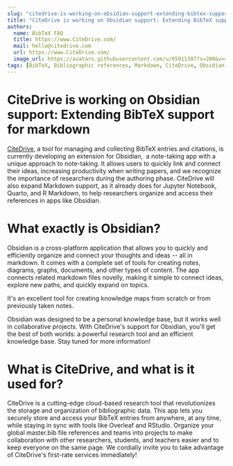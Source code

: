 ```yaml
---
slug: "citedrive-is-working-on-obsidian-support-extending-bibtex-support-for-markdown"
title: "CiteDrive is working on Obsidian support: Extending BibTeX support for markdown"
authors:
  name: BibTeX FAQ
  title: https://www.CiteDrive.com/
  mail: hello@citedrive.com
  url: https://www.CiteDrive.com/
  image_url: https://avatars.githubusercontent.com/u/65911387?s=200&v=4
tags: [BibTeX, Bibliographic references, Markdown, CiteDrive, Obsidian, Rstudio, Quarto, R Markdown, Notes]
---
```


# CiteDrive is working on Obsidian support: Extending BibTeX support for markdown

[CiteDrive](https://www.citedrive.com/), a tool for managing and collecting BibTeX entries and citations, is currently developing an extension for Obsidian,  a note-taking app with a unique approach to note-taking. It allows users to quickly link and connect their ideas, increasing productivity when writing papers, and we recognize the importance of researchers during the authoring phase. CiteDrive will also expand Markdown support, as it already does for Jupyter Notebook, Quarto, and R Markdown, to help researchers organize and access their references in apps like Obsidian.


# What exactly is Obsidian?
Obsidian is a cross-platform application that allows you to quickly and efficiently organize and connect your thoughts and ideas -- all in markdown. It comes with a complete set of tools for creating notes, diagrams, graphs, documents, and other types of content. The app connects related markdown files novelly, making it simple to connect ideas, explore new paths, and quickly expand on topics. 

It's an excellent tool for creating knowledge maps from scratch or from previously taken notes. 

Obsidian was designed to be a personal knowledge base, but it works well in collaborative projects. With CiteDrive's support for Obsidian, you'll get the best of both worlds: a powerful research tool and an efficient knowledge base. Stay tuned for more information!

# What is CiteDrive, and what is it used for?
CiteDrive is a cutting-edge cloud-based research tool that revolutionizes the storage and organization of bibliographic data. This app lets you securely store and access your BibTeX entries from anywhere, at any time, while staying in sync with tools like Overleaf and RStudio. Organize your global master.bib file references and teams into projects to make collaboration with other researchers, students, and teachers easier and to keep everyone on the same page. We cordially invite you to take advantage of CiteDrive's first-rate services immediately!